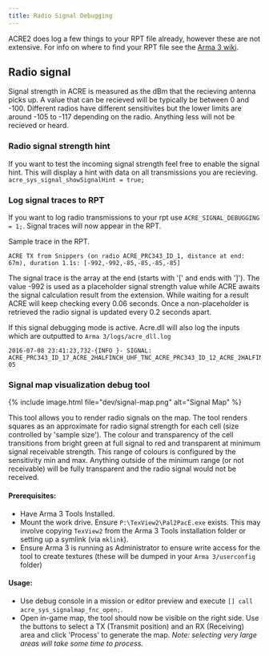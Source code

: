 ```yaml
---
title: Radio Signal Debugging
---
```


ACRE2 does log a few things to your RPT file already, however these are not extensive. For info on where to find your RPT file see the [Arma 3 wiki](https://community.bistudio.com/wiki/Crash_Files).

## Radio signal

Signal strength in ACRE is measured as the dBm that the recieving antenna picks up. A value that can be recieved will be typically be between 0 and -100. Different radios have different sensitivites but the lower limits are around -105 to -117 depending on the radio. Anything less will not be recieved or heard.

### Radio signal strength hint

If you want to test the incoming signal strength feel free to enable the signal hint. This will display a hint with data on all transmissions you are recieving.
`acre_sys_signal_showSignalHint = true;`

### Log signal traces to RPT

If you want to log radio transmissions to your rpt use `ACRE_SIGNAL_DEBUGGING = 1;`. Signal traces will now appear in the RPT.

Sample trace in the RPT.
```
ACRE TX from Snippers (on radio ACRE_PRC343_ID_1, distance at end: 67m), duration 1.1s: [-992,-992,-85,-85,-85,-85]
```
The signal trace is the array at the end (starts with '[' and ends with ']'). The value -992 is used as a placeholder signal strength value while ACRE awaits the signal calculation result from the extension. While waiting for a result ACRE will keep checking every 0.06 seconds. Once a non-placeholder is retrieved the radio signal is updated every 0.2 seconds apart.

If this signal debugging mode is active. Acre.dll will also log the inputs which are outputted to `Arma 3/logs/acre_dll.log`
```
2016-07-08 23:41:23,732-{INFO }- SIGNAL: ACRE_PRC343_ID_17_ACRE_2HALFINCH_UHF_TNC_ACRE_PRC343_ID_12_ACRE_2HALFINCH_UHF_TNC,27859.7,25269.6,54.3022,-0.754939,-0.111193,-0.646299,ACRE_2HALFINCH_UHF_TNC,27917.2,25384,54.7164,0.559324,-0.504565,-0.6577,ACRE_2HALFINCH_UHF_TNC,2400,100,0,2459.39,-85.0606,1.24914e-05
```

### Signal map visualization debug tool

{% include image.html file="dev/signal-map.png" alt="Signal Map" %}

This tool allows you to render radio signals on the map. The tool renders squares as an approximate for radio signal strength for each cell (size controlled by 'sample size'). The colour and transparency of the cell transitions from bright green at full signal to red and transparent at minimum signal receivable strength. This range of colours is configured by the sensitivity min and max. Anything outside of the minimum range (or not receivable) will be fully transparent and the radio signal would not be received.

#### Prerequisites:
- Have Arma 3 Tools Installed.
- Mount the work drive. Ensure `P:\TexView2\Pal2PacE.exe` exists. This may involve copying `TexView2` from the Arma 3 Tools installation folder or setting up a symlink (via `mklink`).
- Ensure Arma 3 is running as Administrator to ensure write access for the tool to create textures (these will be dumped in your `Arma 3/userconfig` folder)

#### Usage:
- Use debug console in a mission or editor preview and execute `[] call acre_sys_signalmap_fnc_open;`.
- Open in-game map, the tool should now be visible on the right side. Use the buttons to select a TX (Transmit position) and an RX (Receiving) area and click 'Process' to generate the map. _Note: selecting very large areas will take some time to process._
